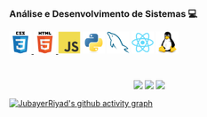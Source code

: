 ### Análise e Desenvolvimento de Sistemas 💻

<p align="left"> <a href="https://www.gnu.org/software/bash/" target="_blank">  <a href="https://www.w3schools.com/css/" target="_blank"> 
<img src="https://raw.githubusercontent.com/devicons/devicon/master/icons/css3/css3-original-wordmark.svg" alt="css3" width="40" height="40"/> </a> 
<a href="https://www.w3.org/html/" target="_blank"> 
<img src="https://raw.githubusercontent.com/devicons/devicon/master/icons/html5/html5-original-wordmark.svg" alt="html5" width="40" height="40"/> </a>
<img src="https://raw.githubusercontent.com/devicons/devicon/master/icons/javascript/javascript-original.svg" alt="javascript" width="40" height="40"/> </a>
<img src="https://raw.githubusercontent.com/devicons/devicon/master/icons/python/python-original.svg" alt="python" width="40" height="40"/> </a> 
<img src="https://raw.githubusercontent.com/devicons/devicon/master/icons/mysql/mysql-original.svg" alt="python" width="40" height="40"/> </a> 
<img src="https://raw.githubusercontent.com/devicons/devicon/master/icons/react/react-original.svg" alt="python" width="40" height="40"/> </a> 
<img src="https://raw.githubusercontent.com/devicons/devicon/master/icons/linux/linux-original.svg" alt="python" width="40" height="40"/> </a> 




</a> </p>
<br />
<div align="center">
   <img height="190em" src="http://github-profile-summary-cards.vercel.app/api/cards/profile-details?username=SenaFernando&theme=tokyonight"/> 
   <img height "130em" src="http://github-profile-summary-cards.vercel.app/api/cards/stats?username=SenaFernando&theme=tokyonight"/> 
   <img height="140em" src="https://github-readme-stats.vercel.app/api/top-langs/?username=SenaFernando&layout=compact&langs_count=7&theme=tokyonight&hide_border=true"/> 
 </a>
</div>

[![JubayerRiyad's github activity graph](https://github-readme-activity-graph.cyclic.app/graph?username=SenaFernando&bg_color=0d1117&color=c9c9c9&line=4c779e&point=a8e5ff&area=true&hide_border=true)](https://github.com/SenaFernando/github-readme-activity-graph) 

